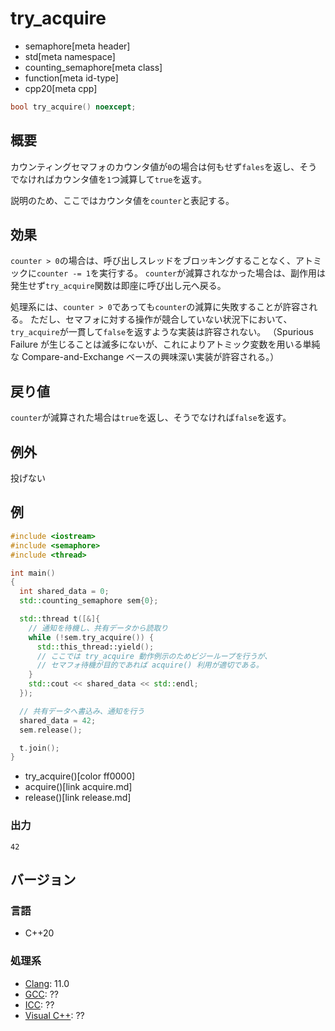 # try_acquire
* semaphore[meta header]
* std[meta namespace]
* counting_semaphore[meta class]
* function[meta id-type]
* cpp20[meta cpp]

```cpp
bool try_acquire() noexcept;
```

## 概要
カウンティングセマフォのカウンタ値が`0`の場合は何もせず`fales`を返し、そうでなければカウンタ値を`1`つ減算して`true`を返す。

説明のため、ここではカウンタ値を`counter`と表記する。


## 効果
`counter > 0`の場合は、呼び出しスレッドをブロッキングすることなく、アトミックに`counter -= 1`を実行する。
`counter`が減算されなかった場合は、副作用は発生せず`try_acquire`関数は即座に呼び出し元へ戻る。

処理系には、`counter > 0`であっても`counter`の減算に失敗することが許容される。
ただし、セマフォに対する操作が競合していない状況下において、`try_acquire`が一貫して`false`を返すような実装は許容されない。
（Spurious Failure が生じることは滅多にないが、これによりアトミック変数を用いる単純な Compare-and-Exchange ベースの興味深い実装が許容される。）


## 戻り値
`counter`が減算された場合は`true`を返し、そうでなければ`false`を返す。


## 例外
投げない


## 例
```cpp example
#include <iostream>
#include <semaphore>
#include <thread>

int main()
{
  int shared_data = 0;
  std::counting_semaphore sem{0};

  std::thread t([&]{
    // 通知を待機し、共有データから読取り
    while (!sem.try_acquire()) {
      std::this_thread::yield();
      // ここでは try_acquire 動作例示のためビジーループを行うが、
      // セマフォ待機が目的であれば acquire() 利用が適切である。
    }
    std::cout << shared_data << std::endl;
  });

  // 共有データへ書込み、通知を行う
  shared_data = 42;
  sem.release();

  t.join();
}
```
* try_acquire()[color ff0000]
* acquire()[link acquire.md]
* release()[link release.md]

### 出力
```
42
```


## バージョン
### 言語
- C++20

### 処理系
- [Clang](/implementation.md#clang): 11.0
- [GCC](/implementation.md#gcc): ??
- [ICC](/implementation.md#icc): ??
- [Visual C++](/implementation.md#visual_cpp): ??
